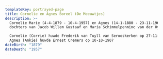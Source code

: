 ```yaml
---
templateKey: portrayed-page
title: Cornelie en Agnes Boreel (De Meeuwtjes)
description: >-
  Cornelie Marie (4-4-1879 - 10-4-1957) en Agnes (14-1-1880 - 23-11-1961) waren
  dochters van Jacob Willem Gustaaf en Maria Schimmelpenninc van der Oye.

  Cornelie (Corrie) huwde Frederik van Tuyll van Serooskerken op 27-11-1902 en
  Agnes (Ankie) huwde Ernest Cremers op 10-10-1907
dateBirth: "1879"
dateDeath: "1957"
---
```

